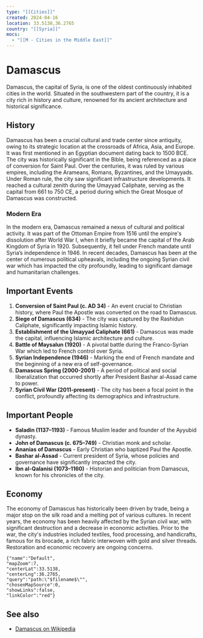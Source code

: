 ```yaml
---
type: "[[Cities]]"
created: 2024-04-16
location: 33.5138,36.2765
country: "[[Syria]]"
mocs:
  - "[[M - Cities in the Middle East]]"
---
```


# Damascus

Damascus, the capital of Syria, is one of the oldest continuously inhabited cities in the world. Situated in the southwestern part of the country, it is a city rich in history and culture, renowned for its ancient architecture and historical significance.

## History

Damascus has been a crucial cultural and trade center since antiquity, owing to its strategic location at the crossroads of Africa, Asia, and Europe. It was first mentioned in an Egyptian document dating back to 1500 BCE. The city was historically significant in the Bible, being referenced as a place of conversion for Saint Paul. Over the centuries, it was ruled by various empires, including the Arameans, Romans, Byzantines, and the Umayyads. Under Roman rule, the city saw significant infrastructure developments. It reached a cultural zenith during the Umayyad Caliphate, serving as the capital from 661 to 750 CE, a period during which the Great Mosque of Damascus was constructed.

### Modern Era

In the modern era, Damascus remained a nexus of cultural and political activity. It was part of the Ottoman Empire from 1516 until the empire's dissolution after World War I, when it briefly became the capital of the Arab Kingdom of Syria in 1920. Subsequently, it fell under French mandate until Syria’s independence in 1946. In recent decades, Damascus has been at the center of numerous political upheavals, including the ongoing Syrian civil war which has impacted the city profoundly, leading to significant damage and humanitarian challenges.

## Important Events

1. **Conversion of Saint Paul (c. AD 34)** - An event crucial to Christian history, where Paul the Apostle was converted on the road to Damascus.
2. **Siege of Damascus (634)** - The city was captured by the Rashidun Caliphate, significantly impacting Islamic history.
3. **Establishment of the Umayyad Caliphate (661)** - Damascus was made the capital, influencing Islamic architecture and culture.
4. **Battle of Maysalun (1920)** - A pivotal battle during the Franco-Syrian War which led to French control over Syria.
5. **Syrian Independence (1946)** - Marking the end of French mandate and the beginning of a new era of self-governance.
6. **Damascus Spring (2000-2001)** - A period of political and social liberalization that occurred shortly after President Bashar al-Assad came to power.
7. **Syrian Civil War (2011-present)** - The city has been a focal point in the conflict, profoundly affecting its demographics and infrastructure.

## Important People

- **Saladin (1137–1193)** - Famous Muslim leader and founder of the Ayyubid dynasty.
- **John of Damascus (c. 675–749)** - Christian monk and scholar.
- **Ananias of Damascus** - Early Christian who baptized Paul the Apostle.
- **Bashar al-Assad** - Current president of Syria, whose policies and governance have significantly impacted the city.
- **Ibn al-Qalanisi (1073–1160)** - Historian and politician from Damascus, known for his chronicles of the city.

## Economy

The economy of Damascus has historically been driven by trade, being a major stop on the silk road and a melting pot of various cultures. In recent years, the economy has been heavily affected by the Syrian civil war, with significant destruction and a decrease in economic activities. Prior to the war, the city's industries included textiles, food processing, and handicrafts, famous for its brocade, a rich fabric interwoven with gold and silver threads. Restoration and economic recovery are ongoing concerns.

```mapview
{"name":"Default",
"mapZoom":7,
"centerLat":33.5138,
"centerLng":36.2765,
"query":"path:\"$filename$\"",
"chosenMapSource":0,
"showLinks":false,
"linkColor":"red"}
```

## See also
- [Damascus on Wikipedia](https://en.wikipedia.org/wiki/Damascus)